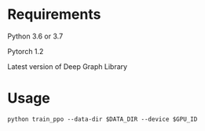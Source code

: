 # Requirements
Python 3.6 or 3.7

Pytorch 1.2

Latest version of Deep Graph Library

# Usage
```
python train_ppo --data-dir $DATA_DIR --device $GPU_ID
```
